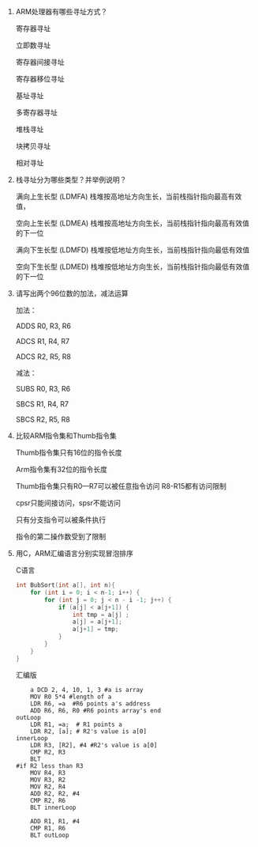 1. ARM处理器有哪些寻址方式？

   寄存器寻址

   立即数寻址

   寄存器间接寻址

   寄存器移位寻址

   基址寻址

   多寄存器寻址

   堆栈寻址

   块拷贝寻址

   相对寻址

2. 栈寻址分为哪些类型？并举例说明？

   满向上生长型 (LDMFA) 栈堆按高地址方向生长，当前栈指针指向最高有效值，

   空向上生长型 (LDMEA) 栈堆按高地址方向生长，当前栈指针指向最高有效值的下一位

   满向下生长型 (LDMFD) 栈堆按低地址方向生长，当前栈指针指向最低有效值

   空向下生长型 (LDMED) 栈堆按低地址方向生长，当前栈指针指向最低有效值的下一位

3. 请写出两个96位数的加法，减法运算

   加法：

   ADDS R0, R3, R6

   ADCS R1, R4, R7

   ADCS R2, R5, R8

   减法：

   SUBS R0, R3, R6

   SBCS R1, R4, R7

   SBCS R2, R5, R8

4. 比较ARM指令集和Thumb指令集

   Thumb指令集只有16位的指令长度

   Arm指令集有32位的指令长度

   Thumb指令集只有R0—R7可以被任意指令访问 R8-R15都有访问限制

   cpsr只能间接访问，spsr不能访问

   只有分支指令可以被条件执行

   指令的第二操作数受到了限制

5. 用C，ARM汇编语言分别实现冒泡排序

   C语言

   ````c
   int BubSort(int a[], int n){
       for (int i = 0; i < n-1; i++) {
           for (int j = 0; j < n - i -1; j++) {
               if (a[j] < a[j+1]) {
                   int tmp = a[j] ;
                   a[j] = a[j+1];
                   a[j+1] = tmp;
               }
           }
       }
   }
   ````

   汇编版

   ````Assembly 
       a DCD 2, 4, 10, 1, 3 #a is array 
       MOV R0 5*4 #length of a
       LDR R6, =a  #R6 points a's address
       ADD R6, R6, R0 #R6 points array's end
   outLoop
       LDR R1, =a;  # R1 points a
       LDR R2, [a]; # R2's value is a[0]
   innerLoop 
       LDR R3, [R2], #4 #R2's value is a[0]
       CMP R2, R3
       BLT  
   #if R2 less than R3
       MOV R4, R3 
       MOV R3, R2
       MOV R2, R4
       ADD R2, R2, #4
       CMP R2, R6
       BLT innerLoop

       ADD R1, R1, #4
       CMP R1, R6
       BLT outLoop
   ````

